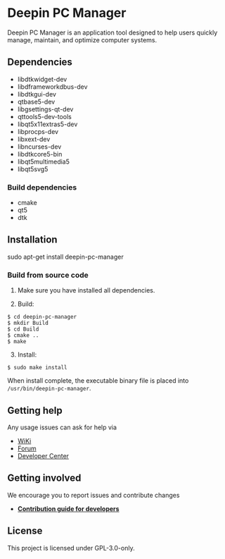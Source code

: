<!--
SPDX-FileCopyrightText: 2024 UnionTech Software Technology Co., Ltd.

SPDX-License-Identifier: GPL-3.0-or-later
-->

# Deepin PC Manager
Deepin PC Manager is an application tool designed to help users quickly manage, maintain, and optimize computer systems.

## Dependencies
* libdtkwidget-dev
* libdframeworkdbus-dev
* libdtkgui-dev
* qtbase5-dev
* libgsettings-qt-dev
* qttools5-dev-tools
* libqt5x11extras5-dev
* libprocps-dev
* libxext-dev
* libncurses-dev
* libdtkcore5-bin
* libqt5multimedia5
* libqt5svg5


### Build dependencies

* cmake
* qt5
* dtk


## Installation
sudo apt-get install deepin-pc-manager

### Build from source code

1. Make sure you have installed all dependencies.

2. Build:
```
$ cd deepin-pc-manager
$ mkdir Build
$ cd Build
$ cmake ..
$ make
```

3. Install:
```
$ sudo make install
```

When install complete, the executable binary file is placed into `/usr/bin/deepin-pc-manager`.

## Getting help

Any usage issues can ask for help via
* [WiKi](https://wiki.deepin.org)
* [Forum](https://bbs.deepin.org)
* [Developer Center](https://github.com/linuxdeepin/developer-center)

## Getting involved

We encourage you to report issues and contribute changes

* [**Contribution guide for developers**](https://github.com/linuxdeepin/developer-center/wiki/Contribution-Guidelines-for-Developers-en)


## License
This project is licensed under  GPL-3.0-only.